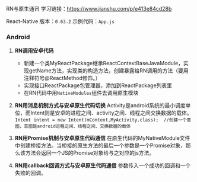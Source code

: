 RN与原生通讯
学习链接：https://www.jianshu.com/p/e413e84cd28b

React-Native 版本：`0.63.2`
示例代码：`App.js`

### Android
1. **RN调用安卓代码**
    - 新建一个类MyReactPackage继承ReactContextBaseJavaModule，实现getName方法，实现类的构造方法，创建暴露给RN调用的方法（要用注释符号@ReactMethod修饰。）
    - 实现接口ReactPackage包管理器，添加到ReactPackage列表里
    - 在RN代码中用`NativeModules`组件去调用原生模块  
  
2. **RN用消息机制方式与安卓原生代码切换**
Activity是android系统的最小调度单位，而Intent则是安卓的进程之间、activity之间、线程之间交换数据的载体。
`Intent intent = new Intent(mContext,MyActivity.class);  //创建一个意图，意图是android进程之间、线程之间、交换数据的载体`  

3. **RN用Promise机制与安卓原生代码通信**
   在原生代码的MyNativeModule文件中创建桥接方法。当桥接的原生方法的最后一个参数是一个Promise对象，那么该方法会返回一个JS的Promise对象给与之对应的js方法。  
   
4. **RN用callback回调方式与安卓原生代码通信**
   参数传入一个成功的回调和一个失败的回调。